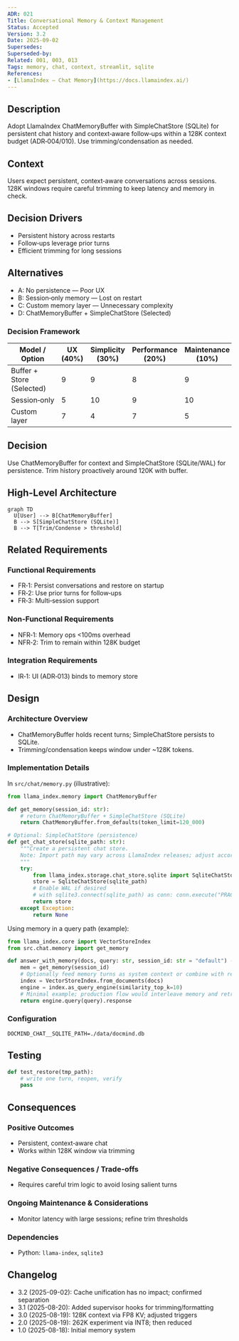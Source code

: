 ```yaml
---
ADR: 021
Title: Conversational Memory & Context Management
Status: Accepted
Version: 3.2
Date: 2025-09-02
Supersedes:
Superseded-by:
Related: 001, 003, 013
Tags: memory, chat, context, streamlit, sqlite
References:
- [LlamaIndex — Chat Memory](https://docs.llamaindex.ai/)
---
```


## Description

Adopt LlamaIndex ChatMemoryBuffer with SimpleChatStore (SQLite) for persistent chat history and context‑aware follow‑ups within a 128K context budget (ADR‑004/010). Use trimming/condensation as needed.

## Context

Users expect persistent, context‑aware conversations across sessions. 128K windows require careful trimming to keep latency and memory in check.

## Decision Drivers

- Persistent history across restarts
- Follow‑ups leverage prior turns
- Efficient trimming for long sessions

## Alternatives

- A: No persistence — Poor UX
- B: Session‑only memory — Lost on restart
- C: Custom memory layer — Unnecessary complexity
- D: ChatMemoryBuffer + SimpleChatStore (Selected)

### Decision Framework

| Model / Option                 | UX (40%) | Simplicity (30%) | Performance (20%) | Maintenance (10%) | Total | Decision      |
| ------------------------------ | -------- | ---------------- | ----------------- | ----------------- | ----- | ------------- |
| Buffer + Store (Selected)      | 9        | 9                | 8                 | 9                 | **8.8** | ✅ Selected    |
| Session‑only                   | 5        | 10               | 9                 | 10                | 7.3   | Rejected      |
| Custom layer                   | 7        | 4                | 7                 | 5                 | 5.9   | Rejected      |

## Decision

Use ChatMemoryBuffer for context and SimpleChatStore (SQLite/WAL) for persistence. Trim history proactively around 120K with buffer.

## High-Level Architecture

```mermaid
graph TD
  U[User] --> B[ChatMemoryBuffer]
  B --> S[SimpleChatStore (SQLite)]
  B --> T[Trim/Condense > threshold]
```

## Related Requirements

### Functional Requirements

- FR‑1: Persist conversations and restore on startup
- FR‑2: Use prior turns for follow‑ups
- FR‑3: Multi‑session support

### Non-Functional Requirements

- NFR‑1: Memory ops <100ms overhead
- NFR‑2: Trim to remain within 128K budget

### Integration Requirements

- IR‑1: UI (ADR‑013) binds to memory store

## Design

### Architecture Overview

- ChatMemoryBuffer holds recent turns; SimpleChatStore persists to SQLite.
- Trimming/condensation keeps window under ~128K tokens.

### Implementation Details

In `src/chat/memory.py` (illustrative):

```python
from llama_index.memory import ChatMemoryBuffer

def get_memory(session_id: str):
    # return ChatMemoryBuffer + SimpleChatStore (SQLite)
    return ChatMemoryBuffer.from_defaults(token_limit=120_000)

# Optional: SimpleChatStore (persistence)
def get_chat_store(sqlite_path: str):
    """Create a persistent chat store.
    Note: Import path may vary across LlamaIndex releases; adjust accordingly.
    """
    try:
        from llama_index.storage.chat_store.sqlite import SqliteChatStore
        store = SqliteChatStore(sqlite_path)
        # Enable WAL if desired
        # with sqlite3.connect(sqlite_path) as conn: conn.execute("PRAGMA journal_mode=WAL;")
        return store
    except Exception:
        return None
```

Using memory in a query path (example):

```python
from llama_index.core import VectorStoreIndex
from src.chat.memory import get_memory

def answer_with_memory(docs, query: str, session_id: str = "default") -> str:
    mem = get_memory(session_id)
    # Optionally feed memory turns as system context or combine with retrieval
    index = VectorStoreIndex.from_documents(docs)
    engine = index.as_query_engine(similarity_top_k=10)
    # Minimal example; production flow would interleave memory and retrieval
    return engine.query(query).response
```

### Configuration

```env
DOCMIND_CHAT__SQLITE_PATH=./data/docmind.db
```

## Testing

```python
def test_restore(tmp_path):
    # write one turn, reopen, verify
    pass
```

## Consequences

### Positive Outcomes

- Persistent, context‑aware chat
- Works within 128K window via trimming

### Negative Consequences / Trade-offs

- Requires careful trim logic to avoid losing salient turns

### Ongoing Maintenance & Considerations

- Monitor latency with large sessions; refine trim thresholds

### Dependencies

- Python: `llama-index`, `sqlite3`

## Changelog

- 3.2 (2025-09-02): Cache unification has no impact; confirmed separation
- 3.1 (2025-08-20): Added supervisor hooks for trimming/formatting
- 3.0 (2025-08-19): 128K context via FP8 KV; adjusted triggers
- 2.0 (2025-08-19): 262K experiment via INT8; then reduced
- 1.0 (2025-08-18): Initial memory system
